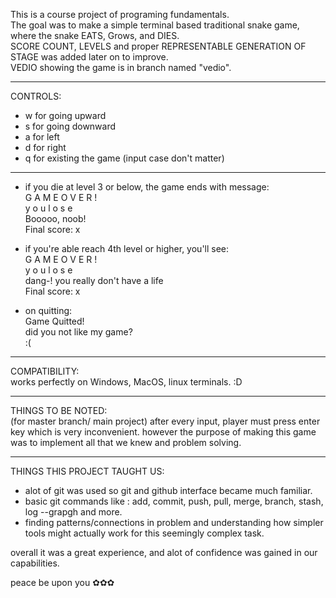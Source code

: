 This is a course project of programing fundamentals.\
The goal was to make a simple terminal based traditional snake game, where the snake EATS, Grows, and DIES.\
SCORE COUNT, LEVELS and proper REPRESENTABLE GENERATION OF STAGE was added later on to improve.\
VEDIO showing the game is in branch named "vedio".
_____________________________________________________________
CONTROLS:
- w for going upward
- s for going downward
- a for left
- d for right
- q for existing the game
(input case don't matter)

_____________________________________________________________
- if you die at level 3 or below, the game ends with message:\
G A M E    O V E R !\
y o u   l o s e\
Booooo, noob!\
Final score: x


- if you're able reach 4th level or higher, you'll see:\
G A M E    O V E R !\
y o u   l o s e\
dang-! you really don't have a life\
Final score: x


- on quitting:\
Game Quitted!\
did you not like my game?\
:(

_____________________________________________________________
COMPATIBILITY:\
works perfectly on Windows, MacOS, linux terminals. :D

_____________________________________________________________
THINGS TO BE NOTED:\
(for master branch/ main project) after every input, player must press enter key which is very inconvenient. however the purpose of making this game was to implement all that we knew and problem solving.


_____________________________________________________________
THINGS THIS PROJECT TAUGHT US:
- alot of git was used so git and github interface became much familiar.
- basic git commands like : add, commit, push, pull, merge, branch, stash, log --grapgh and more.
- finding patterns/connections in problem and understanding how simpler tools might actually work for this seemingly complex task.


overall it was a great experience, and alot of confidence was gained in our capabilities.

peace be upon you ✿✿✿
